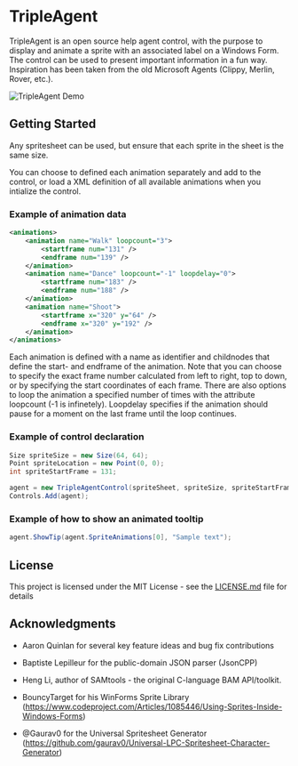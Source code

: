 # TripleAgent

TripleAgent is an open source help agent control, with the purpose to display and animate a sprite with an associated label on a Windows Form. The control can be used to present important information in a fun way. Inspiration has been taken from the old Microsoft Agents (Clippy, Merlin, Rover, etc.).

![TripleAgent Demo](https://i.snag.gy/8sBePN.jpg)

## Getting Started

Any spritesheet can be used, but ensure that each sprite in the sheet is the same size.

You can choose to defined each animation separately and add to the control, or load a XML definition of all available animations when you intialize the control.

### Example of animation data
```xml  
<animations>
    <animation name="Walk" loopcount="3">
        <startframe num="131" />
        <endframe num="139" />
    </animation>
    <animation name="Dance" loopcount="-1" loopdelay="0">
        <startframe num="183" />
        <endframe num="188" />
    </animation>
    <animation name="Shoot">
        <startframe x="320" y="64" />
        <endframe x="320" y="192" />
    </animation>
</animations>
```
Each animation is defined with a name as identifier and childnodes that define the start- and endframe of the animation. Note that you can choose to specify the exact frame number calculated from left to right, top to down, or by specifying the start coordinates of each frame. There are also options to loop the animation a specified number of times with the attribute loopcount (-1 is infinetely). Loopdelay specifies if the animation should pause for a moment on the last frame until the loop continues. 

### Example of control declaration
```C#
Size spriteSize = new Size(64, 64);
Point spriteLocation = new Point(0, 0);
int spriteStartFrame = 131;

agent = new TripleAgentControl(spriteSheet, spriteSize, spriteStartFrame, spriteLocation, animationFrameData);
Controls.Add(agent);
```

### Example of how to show an animated tooltip
```C#
agent.ShowTip(agent.SpriteAnimations[0], "Sample text");
```

## License

This project is licensed under the MIT License - see the [LICENSE.md](LICENSE.md) file for details

## Acknowledgments

 * Aaron Quinlan for several key feature ideas and bug fix contributions
 * Baptiste Lepilleur for the public-domain JSON parser (JsonCPP)
 * Heng Li, author of SAMtools - the original C-language BAM API/toolkit.

* BouncyTarget for his WinForms Sprite Library (https://www.codeproject.com/Articles/1085446/Using-Sprites-Inside-Windows-Forms)
* @Gaurav0 for the Universal Spritesheet Generator (https://github.com/gaurav0/Universal-LPC-Spritesheet-Character-Generator)
